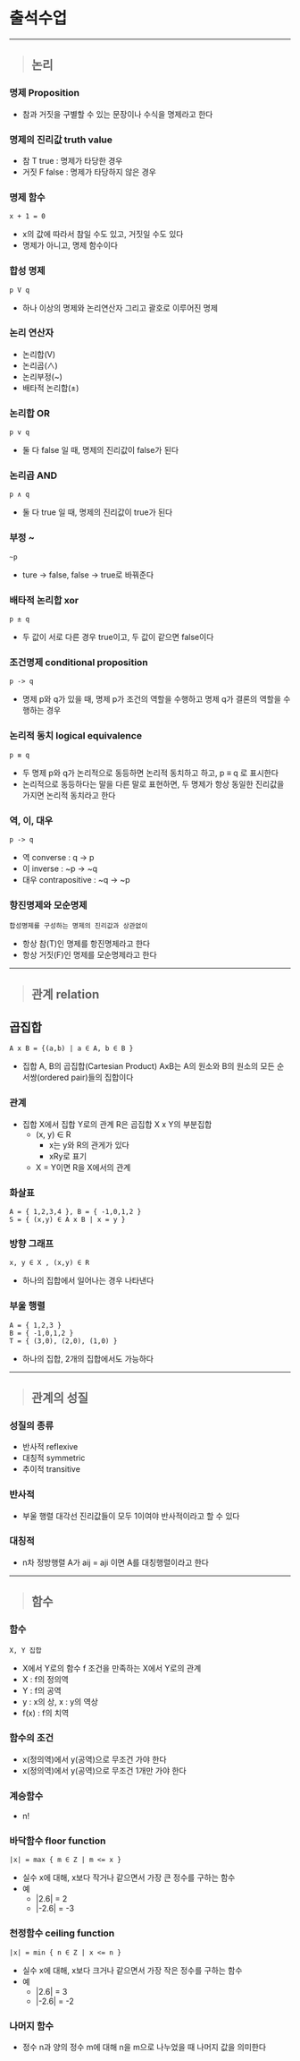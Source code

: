 
 # 출석수업
 
----------------------------------------------------------------------------------------------------------------------------------

> ## 논리

### 명제 Proposition
- 참과 거짓을 구별할 수 있는 문장이나 수식을 명제라고 한다


### 명제의 진리값 truth value
- 참 T true : 명제가 타당한 경우
- 거짓 F false : 명제가 타당하지 않은 경우


### 명제 함수
    x + 1 = 0
- x의 값에 따라서 참일 수도 있고, 거짓일 수도 있다
- 명제가 아니고, 명제 함수이다


### 합성 명제
    p V q
- 하나 이상의 명제와 논리연산자 그리고 괄호로 이루어진 명제


### 논리 연산자
- 논리합(V)
- 논리곱(∧)
- 논리부정(~)
- 배타적 논리합(±)


### 논리합 OR
    p v q
- 둘 다 false 일 때, 명제의 진리값이 false가 된다


### 논리곱 AND
    p ∧ q
- 둘 다 true 일 때, 명제의 진리값이 true가 된다


### 부정 ~
    ~p
- ture -> false, false -> true로 바꿔준다


### 배타적 논리합 xor
    p ± q
- 두 값이 서로 다른 경우 true이고, 두 값이 같으면 false이다


### 조건명제 conditional proposition
    p -> q
- 명제 p와 q가 있을 때, 명제 p가 조건의 역할을 수행하고 명제 q가 결론의 역할을 수행하는 경우


### 논리적 동치 logical equivalence
    p ≡ q
- 두 명제 p와 q가 논리적으로 동등하면 논리적 동치하고 하고, p ≡ q 로 표시한다
- 논리적으로 동등하다는 말을 다른 말로 표현하면, 두 명제가 항상 동일한 진리값을 가지면 논리적 동치라고 한다


### 역, 이, 대우
    p -> q
- 역 converse : q -> p
- 이 inverse : ~p -> ~q
- 대우 contrapositive : ~q -> ~p


### 항진명제와 모순명제
    합성명제를 구성하는 명제의 진리값과 상관없이
- 항상 참(T)인 명제를 항진명제라고 한다
- 항상 거짓(F)인 명제를 모순명제라고 한다

----------------------------------------------------------------------------------------------------------------------------------

> ## 관계 relation

## 곱집합
    A x B = {(a,b) | a ∈ A, b ∈ B }
- 집합 A, B의 곱집합(Cartesian Product) AxB는 A의 원소와 B의 원소의 모든 순서쌍(ordered pair)들의 집합이다


### 관계 
- 집합 X에서 집합 Y로의 관계 R은 곱집합 X x Y의 부분집합
    - (x, y) ∈ R
      - x는 y와 R의 관게가 있다
      - xRy로 표기
    - X = Y이면 R을 X에서의 관계


### 화살표
    A = { 1,2,3,4 }, B = { -1,0,1,2 }
    S = { (x,y) ∈ A x B | x = y }


### 방향 그래프
    x, y ∈ X , (x,y) ∈ R
- 하나의 집합에서 일어나는 경우 나타낸다


### 부울 행렬
    A = { 1,2,3 }
    B = { -1,0,1,2 }
    T = { (3,0), (2,0), (1,0) }
- 하나의 집합, 2개의 집합에서도 가능하다

----------------------------------------------------------------------------------------------------------------------------------

> ## 관계의 성질

### 성질의 종류
- 반사적 reflexive
- 대칭적 symmetric
- 추이적 transitive


### 반사적
- 부울 행렬 대각선 진리값들이 모두 1이여야 반사적이라고 할 수 있다


### 대칭적
- n차 정방행렬 A가 aij = aji 이면 A를 대칭행렬이라고 한다

----------------------------------------------------------------------------------------------------------------------------------

> ## 함수

### 함수
    X, Y 집합
- X에서 Y로의 함수 f 조건을 만족하는 X에서 Y로의 관계
- X : f의 정의역
- Y : f의 공역
- y : x의 상, x : y의 역상
- f(x) : f의 치역


### 함수의 조건
- x(정의역)에서 y(공역)으로 무조건 가야 한다
- x(정의역)에서 y(공역)으로 무조건 1개만 가야 한다


### 계승함수
- n!


### 바닥함수 floor function
    |x| = max { m ∈ Z | m <= x }
- 실수 x에 대해, x보다 작거나 같으면서 가장 큰 정수를 구하는 함수
- 예
  - |2.6| = 2
  - |-2.6| = -3


### 천정함수 ceiling function
    |x| = min { n ∈ Z | x <= n }
- 실수 x에 대해, x보다 크거나 같으면서 가장 작은 정수를 구하는 함수
- 예
  - |2.6| = 3
  - |-2.6| = -2


### 나머지 함수
- 정수 n과 양의 정수 m에 대해 n을 m으로 나누었을 때 나머지 값을 의미한다  












